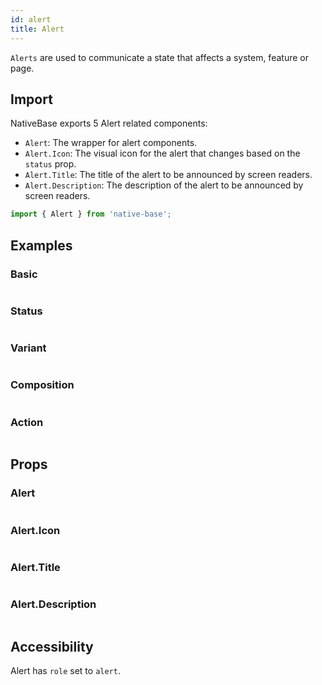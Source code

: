 ```yaml
---
id: alert
title: Alert
---
```


`Alerts` are used to communicate a state that affects a system, feature or page.

## Import

NativeBase exports 5 Alert related components:

- `Alert`: The wrapper for alert components.
- `Alert.Icon`: The visual icon for the alert that changes based on the `status` prop.
- `Alert.Title`: The title of the alert to be announced by screen readers.
- `Alert.Description`: The description of the alert to be announced by screen readers.

```jsx
import { Alert } from 'native-base';
```

## Examples

### Basic

```ComponentSnackPlayer path=composites,Alert,basic.tsx

```

### Status

```ComponentSnackPlayer path=composites,Alert,status.tsx

```

### Variant

```ComponentSnackPlayer path=composites,Alert,variant.tsx

```

### Composition

```ComponentSnackPlayer path=composites,Alert,composition.tsx

```

### Action

```ComponentSnackPlayer path=composites,Alert,composition.tsx

```

## Props

### Alert

```ComponentPropTable path=composites,Alert,Alert.tsx

```

### Alert.Icon

```ComponentPropTable path=composites,Alert,AlertIcon.tsx

```

### Alert.Title

```ComponentPropTable path=composites,Alert,AlertTitle.tsx

```

### Alert.Description

```ComponentPropTable path=composites,Alert,AlertDescription.tsx

```

## Accessibility

Alert has `role` set to `alert`.
